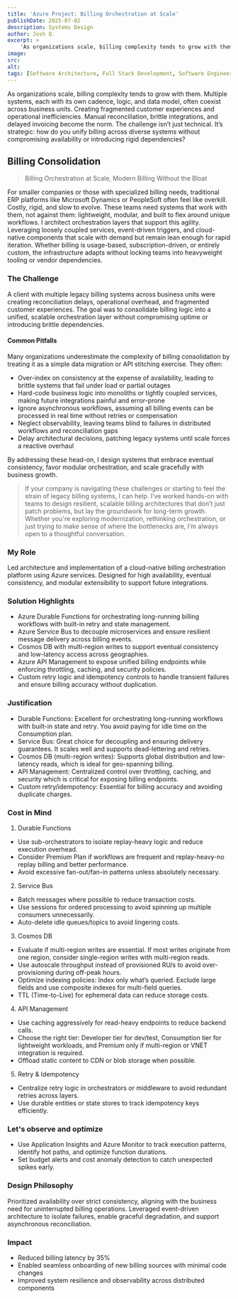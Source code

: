 ```yaml
---
title: 'Azure Project: Billing Orchestration at Scale'
publishDate: 2025-07-02
description: Systems Design
author: Josh Q.
excerpt: >
    'As organizations scale, billing complexity tends to grow with them. Multiple systems, each with its own cadence, logic, and data model, often coexist across business units. Creating fragmented customer experiences and operational inefficiencies. Manual reconciliation, brittle integrations, and delayed invoicing become the norm. The challenge isn’t just technical. It’s strategic: how do you unify billing across diverse systems without compromising availability or introducing rigid dependencies?'
image:
src:
alt:
tags: [Software Architecture, Full Stack Development, Software Engineering] 
---
```


As organizations scale, billing complexity tends to grow with them. Multiple systems, each with its own cadence, logic, and data model, often coexist across business units. Creating fragmented customer experiences and operational inefficiencies. Manual reconciliation, brittle integrations, and delayed invoicing become the norm. The challenge isn’t just technical. It’s strategic: how do you unify billing across diverse systems without compromising availability or introducing rigid dependencies?

## Billing Consolidation 

>Billing Orchestration at Scale, Modern Billing Without the Bloat

For smaller companies or those with specialized billing needs, traditional ERP platforms like Microsoft Dynamics or PeopleSoft often feel like overkill. Costly, rigid, and slow to evolve. These teams need systems that work with them, not against them: lightweight, modular, and built to flex around unique workflows. I architect orchestration layers that support this agility. Leveraging loosely coupled services, event-driven triggers, and cloud-native components that scale with demand but remain lean enough for rapid iteration. Whether billing is usage-based, subscription-driven, or entirely custom, the infrastructure adapts without locking teams into heavyweight tooling or vendor dependencies.

### The Challenge
A client with multiple legacy billing systems across business units were creating reconciliation delays, operational overhead, and fragmented customer experiences. The goal was to consolidate billing logic into a unified, scalable orchestration layer without compromising uptime or introducing brittle dependencies.

#### Common Pitfalls
Many organizations underestimate the complexity of billing consolidation by treating it as a simple data migration or API stitching exercise. They often:
- Over-index on consistency at the expense of availability, leading to brittle systems that fail under load or partial outages
- Hard-code business logic into monoliths or tightly coupled services, making future integrations painful and error-prone
- Ignore asynchronous workflows, assuming all billing events can be processed in real time without retries or compensation
- Neglect observability, leaving teams blind to failures in distributed workflows and reconciliation gaps
- Delay architectural decisions, patching legacy systems until scale forces a reactive overhaul

By addressing these head-on, I design systems that embrace eventual consistency, favor modular orchestration, and scale gracefully with business growth.

>If your company is navigating these challenges or starting to feel the strain of legacy billing systems, I can help. I’ve worked hands-on with teams to design resilient, scalable billing architectures that don’t just patch problems, but lay the groundwork for long-term growth. Whether you're exploring modernization, rethinking orchestration, or just trying to make sense of where the bottlenecks are, I’m always open to a thoughtful conversation.

### My Role
Led architecture and implementation of a cloud-native billing orchestration platform using Azure services. Designed for high availability, eventual consistency, and modular extensibility to support future integrations.

### Solution Highlights
- Azure Durable Functions for orchestrating long-running billing workflows with built-in retry and state management.
- Azure Service Bus to decouple microservices and ensure resilient message delivery across billing events.
- Cosmos DB with multi-region writes to support eventual consistency and low-latency access across geographies.
- Azure API Management to expose unified billing endpoints while enforcing throttling, caching, and security policies.
- Custom retry logic and idempotency controls to handle transient failures and ensure billing accuracy without duplication.

### Justification
- Durable Functions: Excellent for orchestrating long-running workflows with built-in state and retry. You avoid paying for idle time on the Consumption plan.
- Service Bus: Great choice for decoupling and ensuring delivery guarantees. It scales well and supports dead-lettering and retries.
- Cosmos DB (multi-region writes): Supports global distribution and low-latency reads, which is ideal for geo-spanning billing.
- API Management: Centralized control over throttling, caching, and security which is critical for exposing billing endpoints.
- Custom retry/idempotency: Essential for billing accuracy and avoiding duplicate charges.

### Cost in Mind
1. Durable Functions
- Use sub-orchestrators to isolate replay-heavy logic and reduce execution overhead.
- Consider Premium Plan if workflows are frequent and replay-heavy-no replay billing and better performance.
- Avoid excessive fan-out/fan-in patterns unless absolutely necessary.

2. Service Bus
- Batch messages where possible to reduce transaction costs.
- Use sessions for ordered processing to avoid spinning up multiple consumers unnecessarily.
- Auto-delete idle queues/topics to avoid lingering costs.

3. Cosmos DB
- Evaluate if multi-region writes are essential. If most writes originate from one region, consider single-region writes with multi-region reads.
- Use autoscale throughput instead of provisioned RU/s to avoid over-provisioning during off-peak hours.
- Optimize indexing policies: Index only what’s queried. Exclude large fields and use composite indexes for multi-field queries.
- TTL (Time-to-Live) for ephemeral data can reduce storage costs.

4. API Management
- Use caching aggressively for read-heavy endpoints to reduce backend calls.
- Choose the right tier: Developer tier for dev/test, Consumption tier for lightweight workloads, and Premium only if multi-region or VNET integration is required.
- Offload static content to CDN or blob storage when possible.

5. Retry & Idempotency
- Centralize retry logic in orchestrators or middleware to avoid redundant retries across layers.
- Use durable entities or state stores to track idempotency keys efficiently.

### Let's observe and optimize
- Use Application Insights and Azure Monitor to track execution patterns, identify hot paths, and optimize function durations.
- Set budget alerts and cost anomaly detection to catch unexpected spikes early.

### Design Philosophy
Prioritized availability over strict consistency, aligning with the business need for uninterrupted billing operations. Leveraged event-driven architecture to isolate failures, enable graceful degradation, and support asynchronous reconciliation.

### Impact
- Reduced billing latency by 35%
- Enabled seamless onboarding of new billing sources with minimal code changes
- Improved system resilience and observability across distributed components
